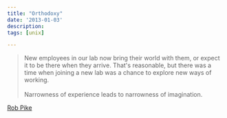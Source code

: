 ```yaml
---
title: "Orthodoxy"
date: '2013-01-03'
description:
tags: [unix]

---
```


> New employees in our lab now bring their world with them, or expect it to be there when they arrive. That's reasonable, but there was a time when joining a new lab was a chance to explore new ways of working.
> <br><br>
> Narrowness of experience leads to narrowness of imagination.

[Rob Pike](http://doc.cat-v.org/bell_labs/utah2000/)
